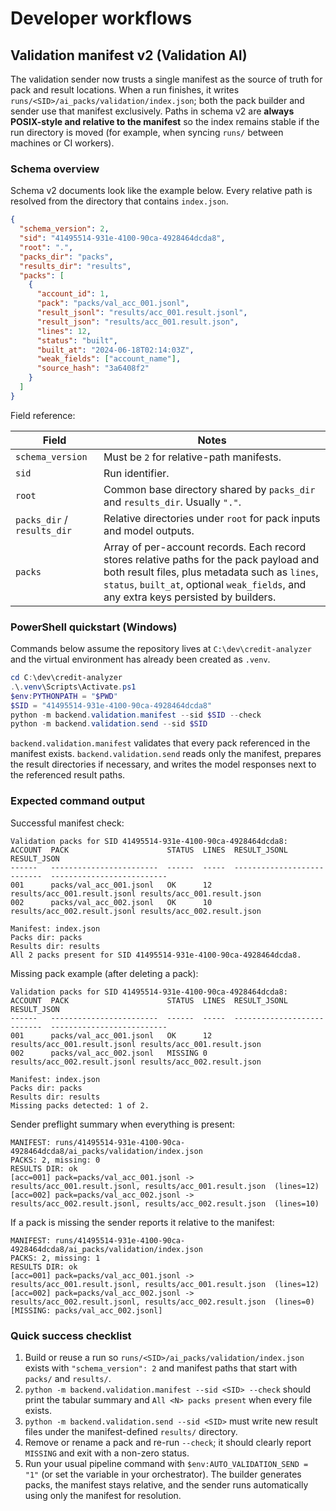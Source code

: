 # Developer workflows

## Validation manifest v2 (Validation AI)

The validation sender now trusts a single manifest as the source of truth for
pack and result locations. When a run finishes, it writes
`runs/<SID>/ai_packs/validation/index.json`; both the pack builder and sender
use that manifest exclusively. Paths in schema v2 are **always POSIX-style and
relative to the manifest** so the index remains stable if the run directory is
moved (for example, when syncing `runs/` between machines or CI workers).

### Schema overview

Schema v2 documents look like the example below. Every relative path is resolved
from the directory that contains `index.json`.

```json
{
  "schema_version": 2,
  "sid": "41495514-931e-4100-90ca-4928464dcda8",
  "root": ".",
  "packs_dir": "packs",
  "results_dir": "results",
  "packs": [
    {
      "account_id": 1,
      "pack": "packs/val_acc_001.jsonl",
      "result_jsonl": "results/acc_001.result.jsonl",
      "result_json": "results/acc_001.result.json",
      "lines": 12,
      "status": "built",
      "built_at": "2024-06-18T02:14:03Z",
      "weak_fields": ["account_name"],
      "source_hash": "3a6408f2"
    }
  ]
}
```

Field reference:

| Field | Notes |
| --- | --- |
| `schema_version` | Must be `2` for relative-path manifests. |
| `sid` | Run identifier. |
| `root` | Common base directory shared by `packs_dir` and `results_dir`. Usually `"."`. |
| `packs_dir` / `results_dir` | Relative directories under `root` for pack inputs and model outputs. |
| `packs` | Array of per-account records. Each record stores relative paths for the pack payload and both result files, plus metadata such as `lines`, `status`, `built_at`, optional `weak_fields`, and any extra keys persisted by builders. |

### PowerShell quickstart (Windows)

Commands below assume the repository lives at `C:\dev\credit-analyzer` and the
virtual environment has already been created as `.venv`.

```powershell
cd C:\dev\credit-analyzer
.\.venv\Scripts\Activate.ps1
$env:PYTHONPATH = "$PWD"
$SID = "41495514-931e-4100-90ca-4928464dcda8"
python -m backend.validation.manifest --sid $SID --check
python -m backend.validation.send --sid $SID
```

`backend.validation.manifest` validates that every pack referenced in the
manifest exists. `backend.validation.send` reads only the manifest, prepares the
result directories if necessary, and writes the model responses next to the
referenced result paths.

### Expected command output

Successful manifest check:

```
Validation packs for SID 41495514-931e-4100-90ca-4928464dcda8:
ACCOUNT  PACK                      STATUS  LINES  RESULT_JSONL                 RESULT_JSON
------   ------------------------  ------  -----  ---------------------------  --------------------------
001      packs/val_acc_001.jsonl   OK      12     results/acc_001.result.jsonl results/acc_001.result.json
002      packs/val_acc_002.jsonl   OK      10     results/acc_002.result.jsonl results/acc_002.result.json

Manifest: index.json
Packs dir: packs
Results dir: results
All 2 packs present for SID 41495514-931e-4100-90ca-4928464dcda8.
```

Missing pack example (after deleting a pack):

```
Validation packs for SID 41495514-931e-4100-90ca-4928464dcda8:
ACCOUNT  PACK                      STATUS  LINES  RESULT_JSONL                 RESULT_JSON
------   ------------------------  ------  -----  ---------------------------  --------------------------
001      packs/val_acc_001.jsonl   OK      12     results/acc_001.result.jsonl results/acc_001.result.json
002      packs/val_acc_002.jsonl   MISSING 0      results/acc_002.result.jsonl results/acc_002.result.json

Manifest: index.json
Packs dir: packs
Results dir: results
Missing packs detected: 1 of 2.
```

Sender preflight summary when everything is present:

```
MANIFEST: runs/41495514-931e-4100-90ca-4928464dcda8/ai_packs/validation/index.json
PACKS: 2, missing: 0
RESULTS DIR: ok
[acc=001] pack=packs/val_acc_001.jsonl -> results/acc_001.result.jsonl, results/acc_001.result.json  (lines=12)
[acc=002] pack=packs/val_acc_002.jsonl -> results/acc_002.result.jsonl, results/acc_002.result.json  (lines=10)
```

If a pack is missing the sender reports it relative to the manifest:

```
MANIFEST: runs/41495514-931e-4100-90ca-4928464dcda8/ai_packs/validation/index.json
PACKS: 2, missing: 1
RESULTS DIR: ok
[acc=001] pack=packs/val_acc_001.jsonl -> results/acc_001.result.jsonl, results/acc_001.result.json  (lines=12)
[acc=002] pack=packs/val_acc_002.jsonl -> results/acc_002.result.jsonl, results/acc_002.result.json  (lines=0)  [MISSING: packs/val_acc_002.jsonl]
```

### Quick success checklist

1. Build or reuse a run so `runs/<SID>/ai_packs/validation/index.json` exists with `"schema_version": 2` and manifest paths that start with `packs/` and `results/`.
2. `python -m backend.validation.manifest --sid <SID> --check` should print the tabular summary and `All <N> packs present` when every file exists.
3. `python -m backend.validation.send --sid <SID>` must write new result files under the manifest-defined `results/` directory.
4. Remove or rename a pack and re-run `--check`; it should clearly report `MISSING` and exit with a non-zero status.
5. Run your usual pipeline command with `$env:AUTO_VALIDATION_SEND = "1"` (or set the variable in your orchestrator). The builder generates packs, the manifest stays relative, and the sender runs automatically using only the manifest for resolution.

